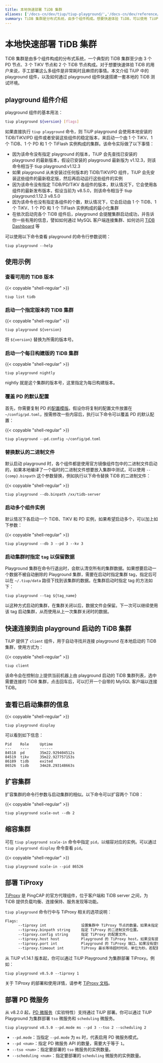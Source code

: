 ```yaml
---
title: 本地快速部署 TiDB 集群
aliases: ['/docs-cn/dev/tiup/tiup-playground/','/docs-cn/dev/reference/tools/tiup/playground/']
summary: TiDB 集群是分布式系统，由多个组件构成。想要快速体验 TiDB，可以使用 TiUP 中的 playground 组件快速搭建本地测试环境。通过命令行参数可以设置各组件的数量和配置，也可以启动多个组件实例。使用 `tiup client` 可以快速连接到本地启动的 TiDB 集群。还可以查看已启动集群的信息，扩容或缩容集群。
---
```


# 本地快速部署 TiDB 集群

TiDB 集群是由多个组件构成的分布式系统，一个典型的 TiDB 集群至少由 3 个 PD 节点、3 个 TiKV 节点和 2 个 TiDB 节点构成。对于想要快速体验 TiDB 的用户来说，手工部署这么多组件是非常耗时且麻烦的事情。本文介绍 TiUP 中的 playground 组件，以及如何通过 playground 组件快速搭建一套本地的 TiDB 测试环境。

## playground 组件介绍

playground 组件的基本用法：

```bash
tiup playground ${version} [flags]
```

如果直接执行 `tiup playground` 命令，则 TiUP playground 会使用本地安装的 TiDB/TiKV/PD 组件或者安装这些组件的稳定版本，来启动一个由 1 个 TiKV、1 个 TiDB、1 个 PD 和 1 个 TiFlash 实例构成的集群。该命令实际做了以下事情：

- 因为该命令没有指定 playground 的版本，TiUP 会先查找已安装的 playground 的最新版本，假设已安装的 playground 最新版为 v1.12.3，则该命令相当于 tiup playground:v1.12.3
- 如果 playground 从未安装过任何版本的 TiDB/TiKV/PD 组件，TiUP 会先安装这些组件的最新稳定版，然后再启动运行这些组件的实例
- 因为该命令没有指定 TiDB/PD/TiKV 各组件的版本，默认情况下，它会使用各组件的最新发布版本，假设当前为 v8.5.0，则该命令相当于 tiup playground:1.12.3 v8.5.0
- 因为该命令也没有指定各组件的个数，默认情况下，它会启动由 1 个 TiDB、1 个 TiKV、1 个 PD 和 1 个 TiFlash 实例构成的最小化集群
- 在依次启动完各个 TiDB 组件后，playground 会提醒集群启动成功，并告诉你一些有用的信息，譬如如何通过 MySQL 客户端连接集群、如何访问 [TiDB Dashboard](/dashboard/dashboard-intro.md) 等

可以使用以下命令查看 playground 的命令行参数说明：

```shell
tiup playground --help
```

## 使用示例

### 查看可用的 TiDB 版本

{{< copyable "shell-regular" >}}

```shell
tiup list tidb
```

### 启动一个指定版本的 TiDB 集群

{{< copyable "shell-regular" >}}

```shell
tiup playground ${version}
```

将 `${version}` 替换为所需的版本号。

### 启动一个每日构建版的 TiDB 集群

{{< copyable "shell-regular" >}}

```shell
tiup playground nightly
```

nightly 就是这个集群的版本号，这里指定为每日构建版本。

### 覆盖 PD 的默认配置

首先，你需要复制 PD 的[配置模版](https://github.com/tikv/pd/blob/master/conf/config.toml)。假设你将复制的配置文件放置在 `~/config/pd.toml`，按需修改一些内容后，执行以下命令可以覆盖 PD 的默认配置：

{{< copyable "shell-regular" >}}

```shell
tiup playground --pd.config ~/config/pd.toml
```

### 替换默认的二进制文件

默认启动 playground 时，各个组件都是使用官方镜像组件包中的二进制文件启动的，如果本地编译了一个临时的二进制文件想要放入集群中测试，可以使用 `--{comp}.binpath` 这个参数替换，例如执行以下命令替换 TiDB 的二进制文件：

{{< copyable "shell-regular" >}}

```shell
tiup playground --db.binpath /xx/tidb-server
```

### 启动多个组件实例

默认情况下各启动一个 TiDB、TiKV 和 PD 实例，如果希望启动多个，可以加上如下参数：

{{< copyable "shell-regular" >}}

```shell
tiup playground --db 3 --pd 3 --kv 3
```

### 启动集群时指定 `tag` 以保留数据

Playground 集群在命令行退出时，会默认清空所有的集群数据。如果想要启动一个数据不被自动删除的 Playground 集群，需要在启动时指定集群 tag，指定后可以在 `~/.tiup/data` 路径下找到该集群的数据。在集群启动时指定 tag 的方法如下：

```shell
tiup playground --tag ${tag_name}
```

以这种方式启动的集群，在集群关闭以后，数据文件会保留。下一次可以继续使用该 tag 启动集群，从而使用从上一次集群关闭时的数据。

## 快速连接到由 playground 启动的 TiDB 集群

TiUP 提供了 `client` 组件，用于自动寻找并连接 playground 在本地启动的 TiDB 集群，使用方式为：

{{< copyable "shell-regular" >}}

```shell
tiup client
```

该命令会在控制台上提供当前机器上由 playground 启动的 TiDB 集群列表，选中需要连接的 TiDB 集群，点击回车后，可以打开一个自带的 MySQL 客户端以连接 TiDB。

## 查看已启动集群的信息

{{< copyable "shell-regular" >}}

```shell
tiup playground display
```

可以看到如下信息：

```
Pid    Role     Uptime
---    ----     ------
84518  pd       35m22.929404512s
84519  tikv     35m22.927757153s
86189  tidb     exited
86526  tidb     34m28.293148663s
```

## 扩容集群

扩容集群的命令行参数与启动集群的相似。以下命令可以扩容两个 TiDB：

{{< copyable "shell-regular" >}}

```shell
tiup playground scale-out --db 2
```

## 缩容集群

可在 `tiup playground scale-in` 命令中指定 `pid`，以缩容对应的实例。可以通过 `tiup playground display` 命令查看 `pid`。

{{< copyable "shell-regular" >}}

```shell
tiup playground scale-in --pid 86526
```

## 部署 TiProxy

[TiProxy](/tiproxy/tiproxy-overview.md) 是 PingCAP 的官方代理组件，位于客户端和 TiDB server 之间，为 TiDB 提供负载均衡、连接保持、服务发现等功能。

`tiup playground` 命令行中与 TiProxy 相关的选项说明：

```bash
Flags:
      --tiproxy int                设置集群中 TiProxy 节点的数量。如果未指定，不会部署 TiProxy。
      --tiproxy.binpath string     指定 TiProxy 的二进制文件位置。
      --tiproxy.config string      指定 TiProxy 的配置文件。
      --tiproxy.host host          Playground 的 TiProxy host。如果没有提供，TiProxy 会使用 host 参数作为它的 host。
      --tiproxy.port int           Playground 的 TiProxy 端口。如果没有提供，TiProxy 会使用 6000 作为它的端口。
      --tiproxy.timeout int        TiProxy 最长等待超时时间，单位为秒。若配置为 0，则永不超时（默认为 60）。
```

从 TiUP v1.14.1 版本起，你可以通过 TiUP Playground 为集群部署 TiProxy。例如：

```shell
tiup playground v8.5.0 --tiproxy 1
```

关于 TiProxy 的部署和使用详情，请参考 [TiProxy 文档](/tiproxy/tiproxy-overview.md#安装和使用)。

## 部署 PD 微服务

从 v8.2.0 起，[PD 微服务](/pd-microservices.md)（实验特性）支持通过 TiUP 部署。你可以通过 TiUP Playground 为集群部署 `tso` 微服务和 `scheduling` 微服务。

```shell
tiup playground v8.5.0 --pd.mode ms --pd 3 --tso 2 --scheduling 2
```

- `--pd.mode`：当指定 `--pd.mode` 为 `ms` 时，代表启用 PD 微服务模式。
- `--pd <num>`：指定 PD 微服务 API 的数量，需要大于等于 `1`。
- `--tso <num>`：指定要部署的 `tso` 微服务的实例数量。
- `--scheduling <num>`：指定要部署的 `scheduling` 微服务的实例数量。
